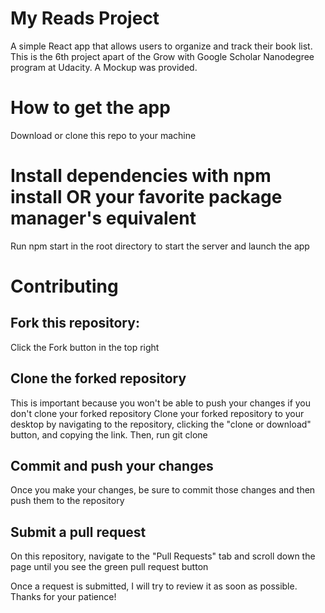 # My Reads Project
A simple React app that allows users to organize and track their book list. This is the 6th project apart of the Grow with Google Scholar Nanodegree program at Udacity. A Mockup was provided. 

# How to get the app
Download or clone this repo to your machine

# Install dependencies with npm install OR your favorite package manager's equivalent
Run npm start in the root directory to start the server and launch the app

# Contributing
## Fork this repository:

Click the Fork button in the top right

## Clone the forked repository

This is important because you won't be able to push your changes if you don't clone your forked repository Clone your forked repository to your desktop by navigating to the repository, clicking the "clone or download" button, and copying the link. Then, run git clone <YOUR CLONED REPOSITORY>

## Commit and push your changes

Once you make your changes, be sure to commit those changes and then push them to the repository

## Submit a pull request

On this repository, navigate to the "Pull Requests" tab and scroll down the page until you see the green pull request button

Once a request is submitted, I will try to review it as soon as possible. Thanks for your patience!
